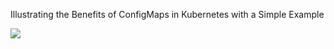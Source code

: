 Illustrating the Benefits of ConfigMaps in Kubernetes with a Simple Example

<img src="https://miro.medium.com/v2/resize:fit:720/format:webp/1*07R1--jVP2LB7WiraZ3ldw.png" />
